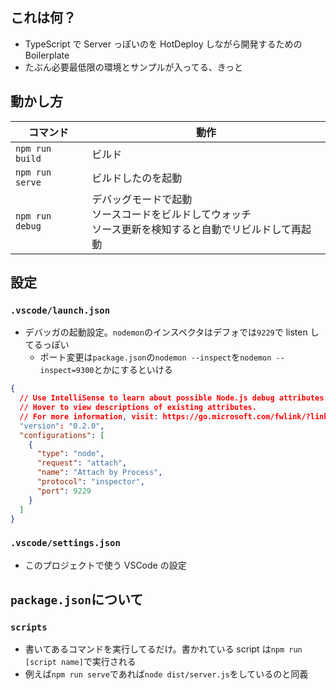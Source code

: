 ## これは何？

- TypeScript で Server っぽいのを HotDeploy しながら開発するための Boilerplate
- たぶん必要最低限の環境とサンプルが入ってる、きっと

## 動かし方

| コマンド        | 動作                                                                                                           |
| --------------- | -------------------------------------------------------------------------------------------------------------- |
| `npm run build` | ビルド                                                                                                         |
| `npm run serve` | ビルドしたのを起動                                                                                             |
| `npm run debug` | デバッグモードで起動<br />ソースコードをビルドしてウォッチ<br />ソース更新を検知すると自動でリビルドして再起動 |

## 設定

### `.vscode/launch.json`

- デバッガの起動設定。`nodemon`のインスペクタはデフォでは`9229`で listen してるっぽい
  - ポート変更は`package.json`の`nodemon --inspect`を`nodemon --inspect=9300`とかにするといける

```json
{
  // Use IntelliSense to learn about possible Node.js debug attributes.
  // Hover to view descriptions of existing attributes.
  // For more information, visit: https://go.microsoft.com/fwlink/?linkid=830387
  "version": "0.2.0",
  "configurations": [
    {
      "type": "node",
      "request": "attach",
      "name": "Attach by Process",
      "protocol": "inspector",
      "port": 9229
    }
  ]
}
```

### `.vscode/settings.json`

- このプロジェクトで使う VSCode の設定

## `package.json`について

### `scripts`

- 書いてあるコマンドを実行してるだけ。書かれている script は`npm run [script name]`で実行される
- 例えば`npm run serve`であれば`node dist/server.js`をしているのと同義

